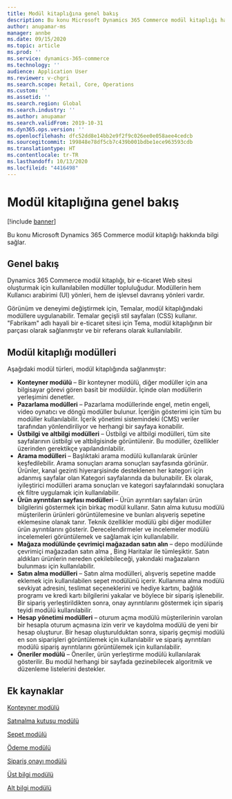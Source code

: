 ```yaml
---
title: Modül kitaplığına genel bakış
description: Bu konu Microsoft Dynamics 365 Commerce modül kitaplığı hakkında bilgi sağlar.
author: anupamar-ms
manager: annbe
ms.date: 09/15/2020
ms.topic: article
ms.prod: ''
ms.service: dynamics-365-commerce
ms.technology: ''
audience: Application User
ms.reviewer: v-chgri
ms.search.scope: Retail, Core, Operations
ms.custom: ''
ms.assetid: ''
ms.search.region: Global
ms.search.industry: ''
ms.author: anupamar
ms.search.validFrom: 2019-10-31
ms.dyn365.ops.version: ''
ms.openlocfilehash: dfc52dd8e14bb2e9f2f9c026ee0e058aee4cedcb
ms.sourcegitcommit: 199848e78df5cb7c439b001bdbe1ece963593cdb
ms.translationtype: HT
ms.contentlocale: tr-TR
ms.lasthandoff: 10/13/2020
ms.locfileid: "4416498"
---
```

# <a name="module-library-overview"></a>Modül kitaplığına genel bakış

[!include [banner](includes/banner.md)]

Bu konu Microsoft Dynamics 365 Commerce modül kitaplığı hakkında bilgi sağlar.

## <a name="overview"></a>Genel bakış

Dynamics 365 Commerce modül kitaplığı, bir e-ticaret Web sitesi oluşturmak için kullanılabilen modüller topluluğudur. Modüllerin hem Kullanıcı arabirimi (UI) yönleri, hem de işlevsel davranış yönleri vardır.

Görünüm ve deneyimi değiştirmek için, Temalar, modül kitaplığındaki modüllere uygulanabilir. Temalar geçişli stil sayfaları (CSS) kullanır. "Fabrikam" adlı hayali bir e-ticaret sitesi için Tema, modül kitaplığının bir parçası olarak sağlanmıştır ve bir referans olarak kullanılabilir.

## <a name="module-library-modules"></a>Modül kitaplığı modülleri

Aşağıdaki modül türleri, modül kitaplığında sağlanmıştır:

- **Konteyner modülü** – Bir konteyner modülü, diğer modüller için ana bilgisayar görevi gören basit bir modüldür. İçinde olan modüllerin yerleşimini denetler.
- **Pazarlama modülleri** – Pazarlama modüllerinde engel, metin engeli, video oynatıcı ve döngü modüller bulunur. İçeriğin gösterimi için tüm bu modüller kullanılabilir. İçerik yönetimi sistemindeki (CMS) veriler tarafından yönlendiriliyor ve herhangi bir sayfaya konabilir.
- **Üstbilgi ve altbilgi modülleri** – Üstbilgi ve altbilgi modülleri, tüm site sayfalarının üstbilgi ve altbilgisinde görüntülenir. Bu modüller, özellikler üzerinden gerektikçe yapılandırılabilir.
- **Arama modülleri** – Başlıktaki arama modülü kullanılarak ürünler keşfedilebilir. Arama sonuçları arama sonuçları sayfasında görünür. Ürünler, kanal gezinti hiyerarşisinde desteklenen her kategori için adanmış sayfalar olan Kategori sayfalarında da bulunabilir. Ek olarak, iyileştirici modülleri arama sonuçları ve kategori sayfalarındaki sonuçlara ek filtre uygulamak için kullanılabilir.
- **Ürün ayrıntıları sayfası modülleri** – Ürün ayrıntıları sayfaları ürün bilgilerini göstermek için birkaç modül kullanır. Satın alma kutusu modülü müşterilerin ürünleri görüntülemesine ve bunları alışveriş sepetine eklemesine olanak tanır. Teknik özellikler modülü gibi diğer modüller ürün ayrıntılarını gösterir. Derecelendirmeler ve incelemeler modülü incelemeleri görüntülemek ve sağlamak için kullanılabilir.
- **Mağaza modülünde çevrimiçi mağazadan satın alın** – depo modülünde çevrimiçi mağazadan satın alma , Bing Haritalar ile tümleşiktir. Satın aldıkları ürünlerin nereden çekilebileceği, yakındaki mağazaların bulunması için kullanılabilir.
- **Satın alma modülleri** – Satın alma modülleri, alışveriş sepetine madde eklemek için kullanılabilen sepet modülünü içerir. Kullanıma alma modülü sevkiyat adresini, teslimat seçeneklerini ve hediye kartını, bağlılık programı ve kredi kartı bilgilerini yakalar ve böylece bir sipariş işlenebilir. Bir sipariş yerleştirildikten sonra, onay ayrıntılarını göstermek için sipariş teyidi modülü kullanılabilir.
- **Hesap yönetimi modülleri** – oturum açma modülü müşterilerinin varolan bir hesapla oturum açmasına izin verir ve kaydolma modülü de yeni bir hesap oluşturur. Bir hesap oluşturulduktan sonra, sipariş geçmişi modülü en son siparişleri görüntülemek için kullanılabilir ve sipariş ayrıntıları modülü sipariş ayrıntılarını görüntülemek için kullanılabilir.
- **Öneriler modülü** – Öneriler, ürün yerleştirme modülü kullanılarak gösterilir. Bu modül herhangi bir sayfada gezinebilecek algoritmik ve düzenleme listelerini destekler.

## <a name="additional-resources"></a>Ek kaynaklar

[Konteyner modülü](add-container-module.md)

[Satınalma kutusu modülü](add-buy-box.md)

[Sepet modülü](add-cart-module.md)

[Ödeme modülü](add-checkout-module.md)

[Sipariş onayı modülü](order-confirmation-module.md)

[Üst bilgi modülü](author-header-module.md)

[Alt bilgi modülü](author-footer-module.md)
